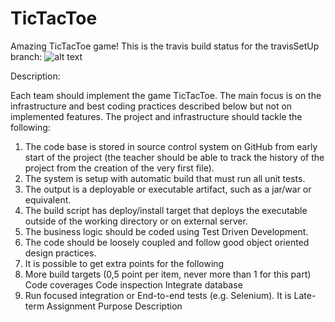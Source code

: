 TicTacToe
=========

Amazing TicTacToe game!
This is the travis build status for the travisSetUp branch:
![alt text](https://travis-ci.org/7kings/TicTacToe.svg?branch=master "Travis status")


Description:

Each team should implement the game TicTacToe. The main focus is on the
infrastructure and best coding practices described below but not on
implemented features.
The project and infrastructure should tackle the following:
1. The code base is stored in source control system on GitHub from early
start of the project (the teacher should be able to track the history of the
project from the creation of the very first file).
2. The system is setup with automatic build that must run all unit tests.
3. The output is a deployable or executable artifact, such as a jar/war or
equivalent.
4. The build script has deploy/install target that deploys the executable
outside of the working directory or on external server.
5. The business logic should be coded using Test Driven Development.
6. The code should be loosely coupled and follow good object oriented
design practices.
7. It is possible to get extra points for the following
1. More build targets (0,5 point per item, never more than 1 for this
part)
Code coverages
Code inspection
Integrate database
2. Run focused integration or End-to-end tests (e.g. Selenium). It is
Late-term Assignment
Purpose
Description
